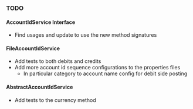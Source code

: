 ### TODO

#### AccountIdService Interface
 - Find usages and update to use the new method signatures

#### FileAccountIdService
 - Add tests to both debits and credits
 - Add more account id sequence configurations to the properties files
   - In particular category to account name config for debit side posting

#### AbstractAccountIdService
 - Add tests to the currency method
